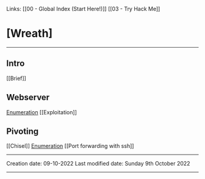 Links: [[00 - Global Index (Start Here!)]] [[03 - Try Hack Me]]

# [Wreath]
***
## Intro
[[Brief]]

## Webserver
[Enumeration](03%20-%20Try%20Hack%20Me/Wreath/02%20-%20Webserver/Enumeration)
[[Exploitation]]

## Pivoting
[[Chisel]]
[Enumeration](03%20-%20Try%20Hack%20Me/Wreath/03%20-%20Pivoting/Enumeration)
[[Port forwarding with ssh]]

---
Creation date: 09-10-2022
Last modified date: Sunday 9th October 2022
***

